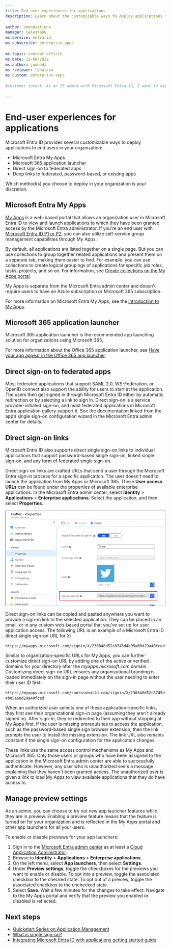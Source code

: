 ```yaml
---
title: End-user experiences for applications
description: Learn about the customizable ways to deploy applications to end users in your organization with Microsoft Entra ID

author: omondiatieno
manager: CelesteDG
ms.service: entra-id
ms.subservice: enterprise-apps

ms.topic: concept-article
ms.date: 12/08/2022
ms.author: jomondi
ms.reviewer: lenalepa
ms.custom: enterprise-apps

#customer intent: As an IT admin with Microsoft Entra ID, I want to deploy applications to end users in my organization, so that they can access the applications through the app launchers such as My Apps and Microsoft 365.

---
```


# End-user experiences for applications

Microsoft Entra ID provides several customizable ways to deploy applications to end users in your organization:

- Microsoft Entra My Apps
- Microsoft 365 application launcher
- Direct sign-on to federated apps
- Deep links to federated, password-based, or existing apps

Which method(s) you choose to deploy in your organization is your discretion.

<a name='azure-ad-my-apps'></a>

## Microsoft Entra My Apps

[My Apps](https://myapps.microsoft.com) is a web-based portal that allows an organization user in Microsoft Entra ID to view and launch applications to which they have been granted access by the Microsoft Entra administrator. If you're an end user with [Microsoft Entra ID P1 or P2](https://www.microsoft.com/security/business/identity-access-management/azure-ad-pricing), you can also utilize self-service group management capabilities through My Apps.

By default, all applications are listed together on a single page. But you can use collections to group together related applications and present them on a separate tab, making them easier to find. For example, you can use collections to create logical groupings of applications for specific job roles, tasks, projects, and so on. For information, see [Create collections on the My Apps portal](access-panel-collections.md).

My Apps is separate from the Microsoft Entra admin center and doesn't require users to have an Azure subscription or Microsoft 365 subscription.

For more information on Microsoft Entra My Apps, see the [introduction to My Apps](https://support.microsoft.com/account-billing/sign-in-and-start-apps-from-the-my-apps-portal-2f3b1bae-0e5a-4a86-a33e-876fbd2a4510).

## Microsoft 365 application launcher

Microsoft 365 application launcher is the recommended app launching solution for organizations using Microsoft 365.

For more information about the Office 365 application launcher, see [Have your app appear in the Office 365 app launcher](/previous-versions/office/office-365-api/).

## Direct sign-on to federated apps

Most federated applications that support SAML 2.0, WS-Federation, or OpenID connect also support the ability for users to start at the application. The users then get signed in through Microsoft Entra ID either by automatic redirection or by selecting a link to sign in. Direct sign-on is a service provider-initiated sign-on, and most federated applications in Microsoft Entra application gallery support it. See the documentation linked from the app’s single sign-on configuration wizard in the Microsoft Entra admin center for details.

## Direct sign-on links

Microsoft Entra ID also supports direct single sign-on links to individual applications that support password-based single sign-on, linked single sign-on, and any form of federated single sign-on.

Direct sign-on links are crafted URLs that send a user through the Microsoft Entra sign-in process for a specific application. The user doesn't need to launch the application from My Apps or Microsoft 365. These **User access URLs** can be found under the properties of available enterprise applications. In the Microsoft Entra admin center, select **Identity** > **Applications** > **Enterprise applications**. Select the application, and then select **Properties**.

![Example of the User access URL in X properties](media/end-user-experiences/direct-sign-on-link.png)

Direct sign-on links can be copied and pasted anywhere you want to provide a sign-in link to the selected application. They can be placed in an email, or in any custom web-based portal that you've set up for user application access. The following URL is an example of a Microsoft Entra ID direct single sign-on URL for X:

`https://myapps.microsoft.com/signin/X/230848d52c8745d4b05a60d29a40fced`

Similar to organization-specific URLs for My Apps, you can further customize direct sign-on URL by adding one of the active or verified domains for your directory after the *myapps.microsoft.com* domain. Customizing direct sign-on URL ensures any organizational branding is loaded immediately on the sign-in page without the user needing to enter their user ID first:

`https://myapps.microsoft.com/contosobuild.com/signin/X/230848d52c8745d4b05a60d29a40fced`

When an authorized user selects one of these application-specific links, they first see their organizational sign-in page (assuming they aren't already signed in). After sign-in, they're redirected to their app without stopping at My Apps first. If the user is missing prerequisites to access the application, such as the password-based single sign browser extension, then the link prompts the user to install the missing extension. The link URL also remains constant if the single sign-on configuration for the application changes.

These links use the same access control mechanisms as My Apps and Microsoft 365. Only those users or groups who have been assigned to the application in the Microsoft Entra admin center are able to successfully authenticate. However, any user who is unauthorized see's a message explaining that they haven't been granted access. The unauthorized user is given a link to load My Apps to view available applications that they do have access to.


## Manage preview settings

As an admin, you can choose to try out new app launcher features while they are in preview. Enabling a preview feature means that the feature is turned on for your organization and is reflected in the My Apps portal and other app launchers for all your users.

To enable or disable previews for your app launchers:

1. Sign in to the [Microsoft Entra admin center](https://entra.microsoft.com) as at least a [Cloud Application Administrator](~/identity/role-based-access-control/permissions-reference.md#cloud-application-administrator).
1. Browse to **Identity** > **Applications** > **Enterprise applications**.
1. On the left menu, select **App launchers**, then select **Settings**.
1. Under **Preview settings**, toggle the checkboxes for the previews you want to enable or disable. To opt into a preview, toggle the associated checkbox to the checked state. To opt out of a preview, toggle the associated checkbox to the unchecked state.
1. Select **Save**. Wait a few minutes for the changes to take effect.
Navigate to the My Apps portal and verify that the preview you enabled or disabled is reflected.

## Next steps

- [Quickstart Series on Application Management](view-applications-portal.md)
- [What is single sign-on?](what-is-single-sign-on.md)
- [Integrating Microsoft Entra ID with applications getting started guide](plan-an-application-integration.md)
